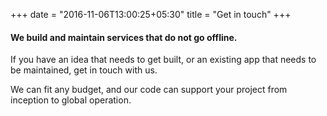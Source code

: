 +++
date = "2016-11-06T13:00:25+05:30"
title = "Get in touch"
+++

#### We build and maintain services that do not go offline.

If you have an idea that needs to get built, or an existing app that needs to be maintained, get in touch with us.

We can fit any budget, and our code can support your project from inception to global operation.
